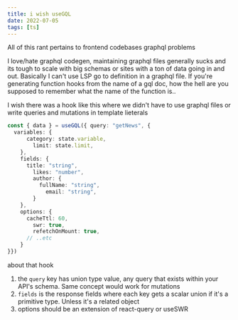 ```yaml
---
title: i wish useGQL
date: 2022-07-05
tags: [ts]
---
```


All of this rant pertains to frontend codebases graphql problems

I love/hate graphql codegen, maintaining graphql files generally sucks and its tough to scale with big schemas or sites with a ton of data going in and out. Basically I can't use LSP go to definition in a graphql file. If you're generating function hooks from the name of a gql doc, how the hell are you supposed to remember what the name of the function is..

I wish there was a hook like this where we didn't have to use graphql files or write queries and mutations in template lieterals

```typescript
const { data } = useGQL({ query: "getNews", {
  variables: {
	  category: state.variable,
		limit: state.limit,
	},
	fields: {
	  title: "string",
		likes: "number",
		author: {
		  fullName: "string",
			email: "string",
		}
	},
	options: {
	  cacheTtl: 60,
		swr: true,
		refetchOnMount: true,
	  // ..etc
	}
}})
```

about that hook 
1. the `query` key has union type value, any query that exists within your API's schema. Same concept would work for mutations
2. `fields` is the response fields where each key gets a scalar union if it's a primitive type. Unless it's a related object
3. options should be an extension of react-query or useSWR




